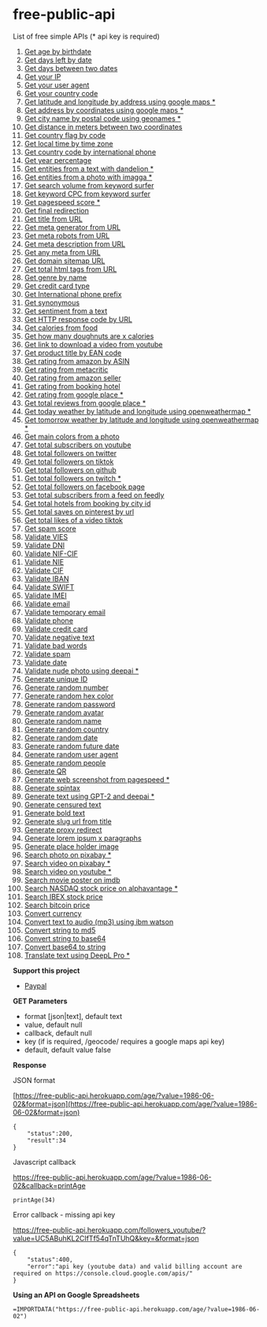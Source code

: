 # free-public-api
 
List of free simple APIs (* api key is required)

1. [Get age by birthdate](https://free-public-api.herokuapp.com/age/?value=1986-06-02)
1. [Get days left by date](https://free-public-api.herokuapp.com/days_left/?value=2020-12-31)
1. [Get days between two dates](https://free-public-api.herokuapp.com/days_between/?value=2020-10-01,2020-10-09)
1. [Get your IP](https://free-public-api.herokuapp.com/user_ip/)
1. [Get your user agent](https://free-public-api.herokuapp.com/user_agent/)
1. [Get your country code](https://free-public-api.herokuapp.com/user_country/)
1. [Get latitude and longitude by address using google maps *](https://free-public-api.herokuapp.com/geocode/?value=calle%20d%27ulla%2017%2C%20torroella%20de%20montgri&key=)
1. [Get address by coordinates using google maps *](https://free-public-api.herokuapp.com/geocode_reverse/?value=42.0412139,3.1251759&key=)
1. [Get city name by postal code using geonames *](https://free-public-api.herokuapp.com/city_name_by_postal_code/?value=28922&country=ES&key=)
1. [Get distance in meters between two coordinates](https://free-public-api.herokuapp.com/distance_coordinates/?value=11.657740,77.766270-11.074820,77.002160)
1. [Get country flag by code](https://free-public-api.herokuapp.com/country_flag/?value=ES)
1. [Get local time by time zone](https://free-public-api.herokuapp.com/local_time/?value=Europe/Madrid)
1. [Get country code by international phone](https://free-public-api.herokuapp.com/country_phone_prefix_reverse/?value=49%2089%20123%20456%20789)
1. [Get year percentage](https://free-public-api.herokuapp.com/year_percentage/)
1. [Get entities from a text with dandelion *](https://free-public-api.herokuapp.com/entities_text/?value=The%20Mona%20Lisa%20is%20a%2016th%20century%20oil%20painting%20created%20by%20Leonardo.%20It%27s%20held%20at%20the%20Louvre%20in%20Paris.&lang=en&key=)
1. [Get entities from a photo with imagga *](https://free-public-api.herokuapp.com/entities_photo/?value=https://cdn.shopify.com/s/files/1/0222/9834/products/novase_2048x2048.jpg&lang=en&key=&secret=)
1. [Get search volume from keyword surfer](https://free-public-api.herokuapp.com/seo_search_volume/?value=vestidos+de+novia&country=es)
1. [Get keyword CPC from keyword surfer](https://free-public-api.herokuapp.com/seo_keyword_cpc/?value=vestidos+de+novia&country=es)
1. [Get pagespeed score *](https://free-public-api.herokuapp.com/pagespeed_score/?value=https://github.com/&device=mobile&key=)
1. [Get final redirection](https://free-public-api.herokuapp.com/final_redirect/?value=https://t.co/PAzsIQVNhg)
1. [Get title from URL](https://free-public-api.herokuapp.com/web_title/?value=https://ayudawp.com/)
1. [Get meta generator from URL](https://free-public-api.herokuapp.com/web_meta_generator/?value=https://ayudawp.com/)
1. [Get meta robots from URL](https://free-public-api.herokuapp.com/web_meta_robots/?value=https://ayudawp.com/)
1. [Get meta description from URL](https://free-public-api.herokuapp.com/web_meta_description/?value=https://ayudawp.com/)
1. [Get any meta from URL](https://free-public-api.herokuapp.com/web_meta/?value=https://ayudawp.com/&name=og:image)
1. [Get domain sitemap URL](https://free-public-api.herokuapp.com/web_sitemap/?value=vivirenremoto.com)
1. [Get total html tags from URL](https://free-public-api.herokuapp.com/web_count_html_tags/?value=https://ayudawp.com/)
1. [Get genre by name](https://free-public-api.herokuapp.com/genre_name/?value=silvia)
1. [Get credit card type](https://free-public-api.herokuapp.com/credit_card_type/?value=4242424242424242)
1. [Get International phone prefix](https://free-public-api.herokuapp.com/country_phone_prefix/?value=ES)
1. [Get synonymous](https://free-public-api.herokuapp.com/synonymous/?value=avi%C3%B3n&lang=es)
1. [Get sentiment from a text](https://free-public-api.herokuapp.com/sentiment_text/?value=el+trabajo+de+juan+es+una+mierda&lang=es)
1. [Get HTTP response code by URL](https://free-public-api.herokuapp.com/http_response_code/?value=https://github.com/)
1. [Get calories from food](https://free-public-api.herokuapp.com/food_calories/?value=banana)
1. [Get how many doughnuts are x calories](https://free-public-api.herokuapp.com/calories_to_doughnut/?value=380000)
1. [Get link to download a video from youtube](https://free-public-api.herokuapp.com/youtube_mp4/?value=https://www.youtube.com/watch?v=oNXzMBA9VU4)
1. [Get product title by EAN code](https://free-public-api.herokuapp.com/product_title_ean/?value=5030917291098&country=ES)
1. [Get rating from amazon by ASIN](https://free-public-api.herokuapp.com/rating_amazon/?value=B07PHPXHQS&country=ES)
1. [Get rating from metacritic](https://free-public-api.herokuapp.com/rating_metacritic/?value=crash+4&type=game)
1. [Get rating from amazon seller](https://free-public-api.herokuapp.com/rating_amazon_seller/?value=ATE7Q42V0E18G&domain=amazon.com)
1. [Get rating from booking hotel](https://free-public-api.herokuapp.com/rating_booking/?value=/hotel/es/coblanca-27.es.html)
1. [Get rating from google place *](https://free-public-api.herokuapp.com/rating_google_business/?value=ChIJozQUqiQ9uxIRGuHqxjciIOw&key=)
1. [Get total reviews from google place *](https://free-public-api.herokuapp.com/reviews_google_business/?value=ChIJozQUqiQ9uxIRGuHqxjciIOw&key=)
1. [Get today weather by latitude and longitude using openweathermap *](https://free-public-api.herokuapp.com/weather_today/?value=40.4378698,-3.8196207&lang=es&units=metric&key=)
1. [Get tomorrow weather by latitude and longitude using openweathermap *](https://free-public-api.herokuapp.com/weather_tomorrow/?value=40.4378698,-3.8196207&lang=es&units=metric&key=)
1. [Get main colors from a photo](https://free-public-api.herokuapp.com/photo_colors/?value=https://images.unsplash.com/photo-1526047932273-341f2a7631f9?ixlib=rb-1.2.1&ixid=eyJhcHBfaWQiOjEyMDd9&auto=format&fit=crop&w=400&q=60)
1. [Get total subscribers on youtube](https://free-public-api.herokuapp.com/followers_youtube/?value=UC5ABuhKL2CIfTf54qTnTUhQ&key=)
1. [Get total followers on twitter](https://free-public-api.herokuapp.com/followers_twitter/?value=vivirenremoto)
1. [Get total followers on tiktok](https://free-public-api.herokuapp.com/followers_tiktok/?value=campamentoweb)
1. [Get total followers on github](https://free-public-api.herokuapp.com/followers_github/?value=vivirenremoto)
1. [Get total followers on twitch *](https://free-public-api.herokuapp.com/followers_twitch/?value=58431987&key=)
1. [Get total followers on facebook page](https://free-public-api.herokuapp.com/followers_facebook_page/?value=betabeers)
1. [Get total subscribers from a feed on feedly](https://free-public-api.herokuapp.com/followers_feedly/?value=https://loogic.com/feed/)
1. [Get total hotels from booking by city id](https://free-public-api.herokuapp.com/total_booking_hotels_city/?value=-390625)
1. [Get total saves on pinterest by url](https://free-public-api.herokuapp.com/likes_pinterest/?value=http://www.ejerciciosinglesonline.com/new-exercises/ex1-tiempos-verbales/)
1. [Get total likes of a video tiktok](https://free-public-api.herokuapp.com/likes_tiktok/?value=campamentoweb/video/6853057224533691654)
1. [Get spam score](https://free-public-api.herokuapp.com/spam_score/?value=esto+es+viagra&lang=es)
1. [Validate VIES](https://free-public-api.herokuapp.com/validate_vies/?value=LU20260743)
1. [Validate DNI](https://free-public-api.herokuapp.com/validate_dni/?value=65839957L)
1. [Validate NIF-CIF](https://free-public-api.herokuapp.com/validate_nif/?value=65839957L)
1. [Validate NIE](https://free-public-api.herokuapp.com/validate_nie/?value=Y9945517D)
1. [Validate CIF](https://free-public-api.herokuapp.com/validate_cif/?value=A62134341)
1. [Validate IBAN](https://free-public-api.herokuapp.com/validate_iban/?value=ES6621000418401234567891)
1. [Validate SWIFT](https://free-public-api.herokuapp.com/validate_swift/?value=BSCHESMMXXX)
1. [Validate IMEI](https://free-public-api.herokuapp.com/validate_imei/?value=868932036356090)
1. [Validate email](https://free-public-api.herokuapp.com/validate_email/?value=account@domain.com)
1. [Validate temporary email](https://free-public-api.herokuapp.com/validate_temporary_mail/?value=mj8bee+9hm5krag6bx58@sharklasers.com)
1. [Validate phone](https://free-public-api.herokuapp.com/validate_phone/?value=49%2089%20123%20456%20789)
1. [Validate credit card](https://free-public-api.herokuapp.com/validate_credit_card/?value=4242424242424242)
1. [Validate negative text](https://free-public-api.herokuapp.com/validate_negative/?value=you%20are%20a%20son%20of%20a%20bitch&lang=en)
1. [Validate bad words](https://free-public-api.herokuapp.com/validate_bad_words/?value=fuck%20you&lang=en)
1. [Validate spam](https://free-public-api.herokuapp.com/validate_spam/?value=crazy+deal+free+viagra)
1. [Validate date](https://free-public-api.herokuapp.com/validate_date/?value=2001-02-29)
1. [Validate nude photo using deepai *](https://free-public-api.herokuapp.com/validate_nude_photo/?value=https://cdn.cdnparenting.com/articles/2019/05/08123232/1175510683-H.jpg&key=)
1. [Generate unique ID](https://free-public-api.herokuapp.com/generate_id/)
1. [Generate random number](https://free-public-api.herokuapp.com/generate_number/?value=50-100)
1. [Generate random hex color](https://free-public-api.herokuapp.com/generate_color/)
1. [Generate random password](https://free-public-api.herokuapp.com/generate_password/?length=8)
1. [Generate random avatar](https://free-public-api.herokuapp.com/generate_avatar/)
1. [Generate random name](https://free-public-api.herokuapp.com/generate_name/?value=female)
1. [Generate random country](https://free-public-api.herokuapp.com/generate_country/)
1. [Generate random date](https://free-public-api.herokuapp.com/generate_date/)
1. [Generate random future date](https://free-public-api.herokuapp.com/generate_future_date/)
1. [Generate random user agent](https://free-public-api.herokuapp.com/generate_user_agent/)
1. [Generate random people](https://free-public-api.herokuapp.com/generate_people/?limit=5&format=json)
1. [Generate QR](https://free-public-api.herokuapp.com/generate_qr/?value=https://github.com/&size=200)
1. [Generate web screenshot from pagespeed *](https://free-public-api.herokuapp.com/screenshot/?value=https://github.com/&device=mobile&key=)
1. [Generate spintax](https://free-public-api.herokuapp.com/spintax?value=el%20avi%C3%B3n%20es%20muy%20grande&lang=es)
1. [Generate text using GPT-2 and deepai *](https://free-public-api.herokuapp.com/generate_text/?value=macbook+pro&key=)
1. [Generate censured text](https://free-public-api.herokuapp.com/censured_text/?value=you%20are%20a%20son%20of%20a%20bitch&lang=en)
1. [Generate bold text](https://free-public-api.herokuapp.com/bold_text/?value=hola)
1. [Generate slug url from title](https://free-public-api.herokuapp.com/slug/?value=Koeman%20se%20estrena%20con%20victoria%20y%20con%20Messi%20como%20titular&delimeter=-&stop_words=0&domain=https://marca.com)
1. [Generate proxy redirect](https://free-public-api.herokuapp.com/proxy_redirect/?value=https://loogic.com/)
1. [Generate lorem ipsum x paragraphs](https://free-public-api.herokuapp.com/generate_lorem_ipsum/?value=10)
1. [Generate place holder image](https://free-public-api.herokuapp.com/generate_placeholder_image/?value=300x200&text=hola&background_color=aaaaaa&text_color=000000&font_size=30)
1. [Search photo on pixabay *](https://free-public-api.herokuapp.com/search_photo/?value=dog&key=)
1. [Search video on pixabay *](https://free-public-api.herokuapp.com/search_video/?value=london&key=)
1. [Search video on youtube *](https://free-public-api.herokuapp.com/search_youtube/?value=rickroll&key=)
1. [Search movie poster on imdb](https://free-public-api.herokuapp.com/movie_poster/?value=the+sixth+sense)
1. [Search NASDAQ stock price on alphavantage *](https://free-public-api.herokuapp.com/stock_price_nasdaq/?value=MSFT&key=)
1. [Search IBEX stock price](https://free-public-api.herokuapp.com/stock_price_ibex/?value=APPL)
1. [Search bitcoin price](https://free-public-api.herokuapp.com/bitcoin_price/?currency=EUR)
1. [Convert currency](https://free-public-api.herokuapp.com/currency_conversor/?value=10&from=EUR&to=USD)
1. [Convert text to audio (mp3) using ibm watson](https://free-public-api.herokuapp.com/speech/?value=hola&voice=es-ES_EnriqueVoice)
1. [Convert string to md5](https://free-public-api.herokuapp.com/encode_md5/?value=string)
1. [Convert string to base64](https://free-public-api.herokuapp.com/encode_base64/?value=string)
1. [Convert base64 to string](https://free-public-api.herokuapp.com/decode_base64/?value=c3RyaW5n)
1. [Translate text using DeepL Pro *](https://free-public-api.herokuapp.com/translate/?value=hola&from=es&to=en&key=)

**Support this project**

- [Paypal](https://paypal.me/miquelcamps)

**GET Parameters**

- format [json|text], default text
- value, default null
- callback, default null
- key (if is required, /geocode/ requires a google maps api key)
- default, default value false

**Response**

JSON format

[https://free-public-api.herokuapp.com/age/?value=1986-06-02&format=json](https://free-public-api.herokuapp.com/age/?value=1986-06-02&format=json)

```
{
    "status":200,
    "result":34
}
```

Javascript callback

https://free-public-api.herokuapp.com/age/?value=1986-06-02&callback=printAge

```
printAge(34)
```

Error callback - missing api key

https://free-public-api.herokuapp.com/followers_youtube/?value=UC5ABuhKL2CIfTf54qTnTUhQ&key=&format=json

```
{
    "status":400,
    "error":"api key (youtube data) and valid billing account are required on https://console.cloud.google.com/apis/"
}
```

**Using an API on Google Spreadsheets**

```
=IMPORTDATA("https://free-public-api.herokuapp.com/age/?value=1986-06-02")
```
